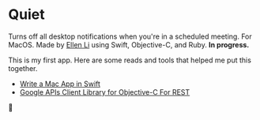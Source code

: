 # Quiet

Turns off all desktop notifications when you're in a scheduled meeting. For MacOS. Made by [Ellen Li](https://github.com/ellenli) using Swift, Objective-C, and Ruby. **In progress.**

This is my first app. Here are some reads and tools that helped me put this together.

- [Write a Mac App in Swift](http://footle.org/WeatherBar/)
- [Google APIs Client Library for Objective-C For REST](https://github.com/google/google-api-objectivec-client-for-rest/)

:wave:
